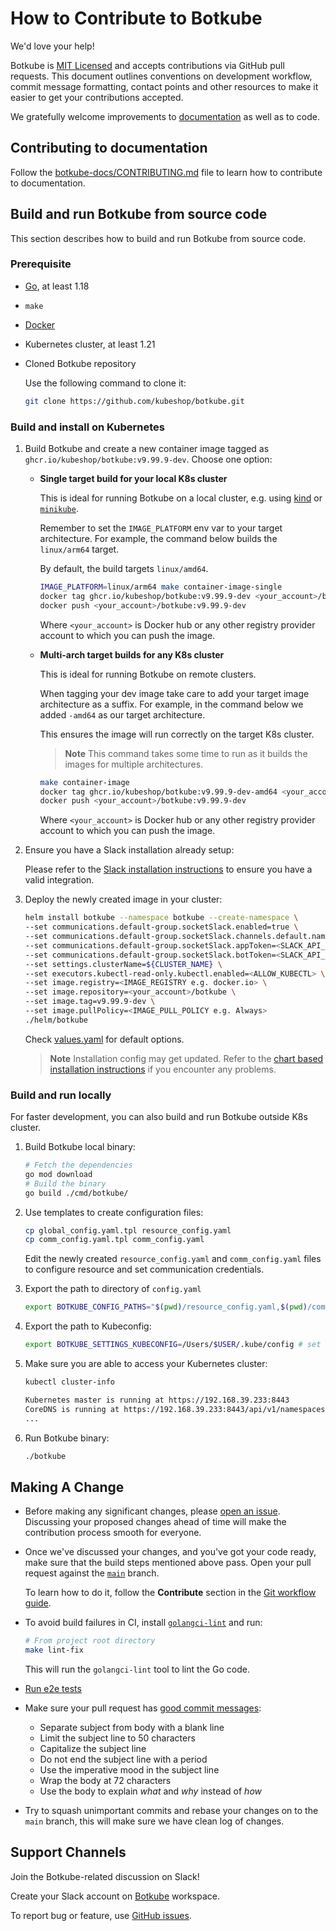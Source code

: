 # How to Contribute to Botkube

We'd love your help!

Botkube is [MIT Licensed](LICENSE) and accepts contributions via GitHub pull requests. This document outlines conventions on development workflow, commit message formatting, contact points and other resources to make it easier to get your contributions accepted.

We gratefully welcome improvements to [documentation](https://botkube.io/ "Go to documentation site") as well as to code.

## Contributing to documentation

Follow the [botkube-docs/CONTRIBUTING.md](https://github.com/kubeshop/botkube-docs/blob/main/CONTRIBUTING.md) file to learn how to contribute to documentation.

## Build and run Botkube from source code

This section describes how to build and run Botkube from source code.

### Prerequisite

- [Go](https://go.dev), at least 1.18
- `make`
- [Docker](https://docs.docker.com/install/)
- Kubernetes cluster, at least 1.21
- Cloned Botkube repository

   Use the following command to clone it:
   ```sh
   git clone https://github.com/kubeshop/botkube.git
   ```

### Build and install on Kubernetes

1. Build Botkube and create a new container image tagged as `ghcr.io/kubeshop/botkube:v9.99.9-dev`. Choose one option:

   - **Single target build for your local K8s cluster**

     This is ideal for running Botkube on a local cluster, e.g. using [kind](https://kind.sigs.k8s.io) or [`minikube`](https://minikube.sigs.k8s.io/docs/).

     Remember to set the `IMAGE_PLATFORM` env var to your target architecture. For example, the command below builds the `linux/arm64` target.

     By default, the build targets `linux/amd64`.

        ```sh
        IMAGE_PLATFORM=linux/arm64 make container-image-single
        docker tag ghcr.io/kubeshop/botkube:v9.99.9-dev <your_account>/botkube:v9.99.9-dev
        docker push <your_account>/botkube:v9.99.9-dev
        ```
        Where `<your_account>` is Docker hub or any other registry provider account to which you can push the image.

   - **Multi-arch target builds for any K8s cluster**

     This is ideal for running Botkube on remote clusters.

     When tagging your dev image take care to add your target image architecture as a suffix. For example, in the command below we added `-amd64` as our target architecture.

     This ensures the image will run correctly on the target K8s cluster.

     > **Note**
     > This command takes some time to run as it builds the images for multiple architectures.

     ```sh
     make container-image
     docker tag ghcr.io/kubeshop/botkube:v9.99.9-dev-amd64 <your_account>/botkube:v9.99.9-dev
     docker push <your_account>/botkube:v9.99.9-dev
     ```
     Where `<your_account>` is Docker hub or any other registry provider account to which you can push the image.

2. Ensure you have a Slack installation already setup:

   Please refer to the [Slack installation instructions](https://botkube.io/docs/installation/socketslack/) to ensure you have a valid integration.

3. Deploy the newly created image in your cluster:
   
   ```sh
   helm install botkube --namespace botkube --create-namespace \
   --set communications.default-group.socketSlack.enabled=true \
   --set communications.default-group.socketSlack.channels.default.name=<SLACK_CHANNEL_NAME> \
   --set communications.default-group.socketSlack.appToken=<SLACK_API_APP_TOKEN> \
   --set communications.default-group.socketSlack.botToken=<SLACK_API_BOT_TOKEN> \
   --set settings.clusterName=${CLUSTER_NAME} \
   --set executors.kubectl-read-only.kubectl.enabled=<ALLOW_KUBECTL> \
   --set image.registry=<IMAGE_REGISTRY e.g. docker.io> \
   --set image.repository=<your_account>/botkube \
   --set image.tag=v9.99.9-dev \
   --set image.pullPolicy=<IMAGE_PULL_POLICY e.g. Always>
   ./helm/botkube
   ``` 
   
   Check [values.yaml](./helm/botkube/values.yaml) for default options.
   
   > **Note**
   > Installation config may get updated. Refer to the [chart based installation instructions](https://botkube.io/docs/installation/socketslack/#install-botkube-backend-in-kubernetes-cluster) if you encounter any problems. 
   
### Build and run locally

For faster development, you can also build and run Botkube outside K8s cluster.

1. Build Botkube local binary:

   ```sh
   # Fetch the dependencies
   go mod download
   # Build the binary
   go build ./cmd/botkube/
   ```

2. Use templates to create configuration files:

   ```sh
   cp global_config.yaml.tpl resource_config.yaml
   cp comm_config.yaml.tpl comm_config.yaml
   ```

   Edit the newly created `resource_config.yaml` and `comm_config.yaml` files to configure resource and set communication credentials.

3. Export the path to directory of `config.yaml`

   ```sh
   export BOTKUBE_CONFIG_PATHS="$(pwd)/resource_config.yaml,$(pwd)/comm_config.yaml"
   ```

4. Export the path to Kubeconfig:

   ```sh
   export BOTKUBE_SETTINGS_KUBECONFIG=/Users/$USER/.kube/config # set custom path if necessary
   ```

5. Make sure you are able to access your Kubernetes cluster:

   ```sh
   kubectl cluster-info
   ```
   ```sh
   Kubernetes master is running at https://192.168.39.233:8443
   CoreDNS is running at https://192.168.39.233:8443/api/v1/namespaces/kube-system/services/kube-dns:dns/proxy
   ...
   ```

6. Run Botkube binary:

   ```sh
   ./botkube
   ```

## Making A Change

- Before making any significant changes, please [open an issue](https://github.com/kubeshop/botkube/issues). Discussing your proposed changes ahead of time will make the contribution process smooth for everyone.

- Once we've discussed your changes, and you've got your code ready, make sure that the build steps mentioned above pass. Open your pull request against the [`main`](https://github.com/kubeshop/botkube/tree/main) branch.

  To learn how to do it, follow the **Contribute** section in the [Git workflow guide](./git-workflow.md).

- To avoid build failures in CI, install [`golangci-lint`](https://golangci-lint.run/usage/install/) and run:

  ```sh
  # From project root directory
  make lint-fix
  ```
  This will run the `golangci-lint` tool to lint the Go code.

- [Run e2e tests](./test/README.md)

- Make sure your pull request has [good commit messages](https://chris.beams.io/posts/git-commit/):
  - Separate subject from body with a blank line
  - Limit the subject line to 50 characters
  - Capitalize the subject line
  - Do not end the subject line with a period
  - Use the imperative mood in the subject line
  - Wrap the body at 72 characters
  - Use the body to explain _what_ and _why_ instead of _how_

- Try to squash unimportant commits and rebase your changes on to the `main` branch, this will make sure we have clean log of changes.

## Support Channels

Join the Botkube-related discussion on Slack!

Create your Slack account on [Botkube](https://join.botkube.io) workspace.

To report bug or feature, use [GitHub issues](https://github.com/kubeshop/botkube/issues/new/choose).
